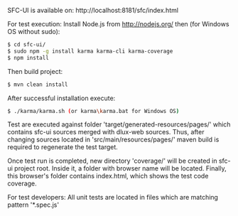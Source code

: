 SFC-UI is available on:
http://localhost:8181/sfc/index.html

For test execution: Install Node.js from http://nodejs.org/ then (for Windows OS without sudo):
```sh
$ cd sfc-ui/
$ sudo npm -g install karma karma-cli karma-coverage
$ npm install
```
Then build project:
```sh
$ mvn clean install
```

After successful installation execute:
```sh
$ ./karma/karma.sh (or karma\karma.bat for Windows OS)
```


Test are executed against folder 'target/generated-resources/pages/' which contains sfc-ui sources
merged with dlux-web sources. Thus, after changing sources located in 'src/main/resources/pages/'
maven build is required to regenerate the test target.

Once test run is completed, new directory 'coverage/' will be created in sfc-ui project root. 
Inside it, a folder with browser name will be located. Finally, this browser's folder contains
index.html, which shows the test code coverage.

For test developers:
All unit tests are located in files which are matching pattern '*.spec.js'